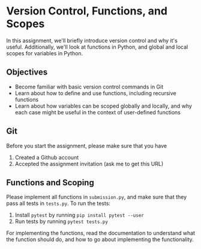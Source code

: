 # Version Control, Functions, and Scopes

In this assignment, we'll briefly introduce version control and why it's useful. Additionally, we'll look at functions in Python, and global and local scopes for variables in Python.

## Objectives
* Become familiar with basic version control commands in Git
* Learn about how to define and use functions, including recursive functions 
* Learn about how variables can be scoped globally and locally, and why each case might be useful in the context of user-defined functions

## Git
Before you start the assignment, please make sure that you have

1. Created a Github account
2. Accepted the assignment invitation (ask me to get this URL)


## Functions and Scoping
Please implement all functions in `submission.py`, and make sure that they pass all tests in `tests.py`. To run the tests:

1. Install `pytest` by running `pip install pytest --user`
2. Run tests by running `pytest tests.py`

For implementing the functions, read the documentation to understand what the function should do, and how to go about implementing the functionality.
